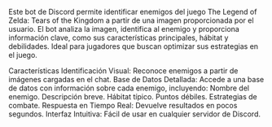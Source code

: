 Este bot de Discord permite identificar enemigos del juego The Legend of Zelda: Tears of the Kingdom a partir de una imagen proporcionada por el usuario. El bot analiza la imagen, identifica al enemigo y proporciona información clave, como sus características principales, hábitat y debilidades. Ideal para jugadores que buscan optimizar sus estrategias en el juego.

Características
Identificación Visual: Reconoce enemigos a partir de imágenes cargadas en el chat.
Base de Datos Detallada: Accede a una base de datos con información sobre cada enemigo, incluyendo:
Nombre del enemigo.
Descripción breve.
Hábitat típico.
Puntos débiles.
Estrategias de combate.
Respuesta en Tiempo Real: Devuelve resultados en pocos segundos.
Interfaz Intuitiva: Fácil de usar en cualquier servidor de Discord.
